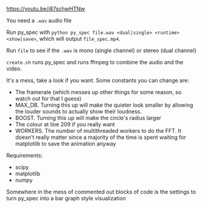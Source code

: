 https://youtu.be/i87schwHTNw

You need a `.wav` audio file

Run py_spec with `python py_spec file.wav <dual|single> <runtime> <show|save>`, which will output `file_spec.mp4`.

Run `file` to see if the `.wav` is mono (single channel) or stereo (dual channel)

`create.sh` runs py_spec and runs ffmpeg to combine the audio and the video.

It's a mess, take a look if you want. Some constants you can change are:
- The framerate (which messes up other things for some reason, so watch out for that I guess)
- MAX_DB. Turning this up will make the quieter look smaller by allowing the louder sounds to actually show their loudness.
- BOOST. Turning this up will make the circle's radius larger
- The colour at line 209 if you really want
- WORKERS. The number of multithreaded workers to do the FFT. It doesn't really matter since a majority of the time is spent waiting for matplotlib to save the animation anyway

Requirements:
- scipy
- matplotlib
- numpy

Somewhere in the mess of commented out blocks of code is the settings to turn py_spec into a bar graph style visualization